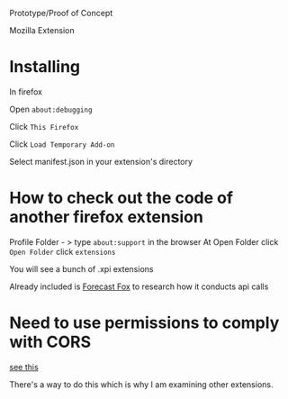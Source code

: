 Prototype/Proof of Concept

Mozilla Extension


# Installing

In firefox

Open `about:debugging`

Click `This Firefox`

Click `Load Temporary Add-on`

Select manifest.json in your extension's directory

# How to check out the code of another firefox extension

Profile Folder - > type `about:support` in the browser
At Open Folder click `Open Folder`
click `extensions`

You will see a bunch of .xpi extensions


Already included  is [Forecast Fox](https://addons.mozilla.org/en-US/firefox/addon/forecastfox-fix-version/?utm_source=addons.mozilla.org&utm_medium=referral&utm_content=search) to research how it conducts api calls
# Need to use permissions to comply with CORS

[see this](https://developer.mozilla.org/en-US/docs/Web/HTTP/CORS)

There's a way to do this which is why I am examining other extensions.
